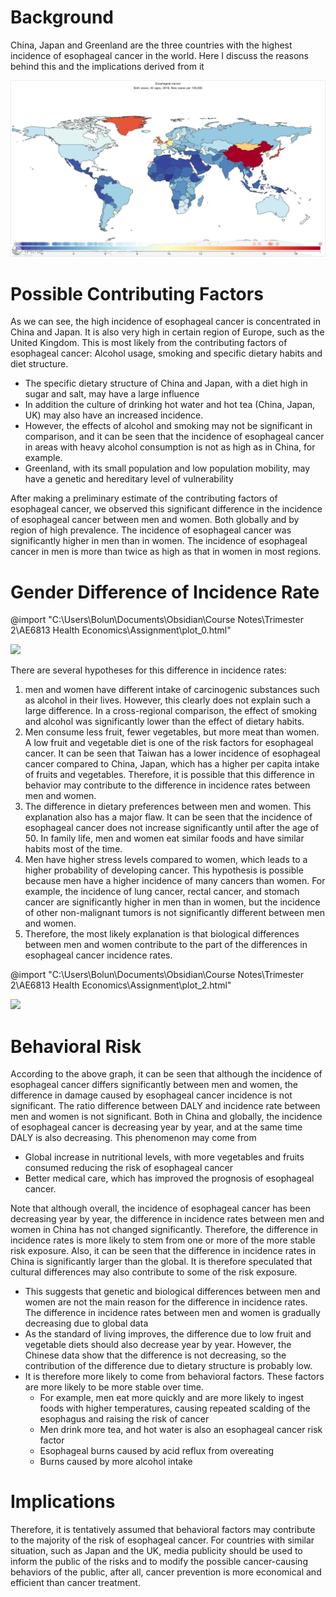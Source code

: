 # Background

China, Japan and Greenland are the three countries with the highest incidence of esophageal cancer in the world. Here I discuss the reasons behind this and the implications derived from it

![](./Esophageal%20Cancer%20incidence.png)

# Possible Contributing Factors

As we can see, the high incidence of esophageal cancer is concentrated in China and Japan. It is also very high in certain region of Europe, such as the United Kingdom. This is most likely from the contributing factors of esophageal cancer: Alcohol usage, smoking and specific dietary habits and diet structure.
- The specific dietary structure of China and Japan, with a diet high in sugar and salt, may have a large influence
- In addition the culture of drinking hot water and hot tea (China, Japan, UK) may also have an increased incidence.
- However, the effects of alcohol and smoking may not be significant in comparison, and it can be seen that the incidence of esophageal cancer in areas with heavy alcohol consumption is not as high as in China, for example.
- Greenland, with its small population and low population mobility, may have a genetic and hereditary level of vulnerability

After making a preliminary estimate of the contributing factors of esophageal cancer, we observed this significant difference in the incidence of esophageal cancer between men and women. Both globally and by region of high prevalence. The incidence of esophageal cancer was significantly higher in men than in women. The incidence of esophageal cancer in men is more than twice as high as that in women in most regions.

# Gender Difference of Incidence Rate

@import "C:\Users\Bolun\Documents\Obsidian\Course Notes\Trimester 2\AE6813 Health Economics\Assignment\plot_0.html"

![](./plot_0.png)

There are several hypotheses for this difference in incidence rates:

1. men and women have different intake of carcinogenic substances such as alcohol in their lives. However, this clearly does not explain such a large difference. In a cross-regional comparison, the effect of smoking and alcohol was significantly lower than the effect of dietary habits.
2. Men consume less fruit, fewer vegetables, but more meat than women. A low fruit and vegetable diet is one of the risk factors for esophageal cancer. It can be seen that Taiwan has a lower incidence of esophageal cancer compared to China, Japan, which has a higher per capita intake of fruits and vegetables. Therefore, it is possible that this difference in behavior may contribute to the difference in incidence rates between men and women. 
3. The difference in dietary preferences between men and women. This explanation also has a major flaw. It can be seen that the incidence of esophageal cancer does not increase significantly until after the age of 50. In family life, men and women eat similar foods and have similar habits most of the time.
4. Men have higher stress levels compared to women, which leads to a higher probability of developing cancer. This hypothesis is possible because men have a higher incidence of many cancers than women. For example, the incidence of lung cancer, rectal cancer, and stomach cancer are significantly higher in men than in women, but the incidence of other non-malignant tumors is not significantly different between men and women.
5. Therefore, the most likely explanation is that biological differences between men and women contribute to the part of the differences in esophageal cancer incidence rates.

@import "C:\Users\Bolun\Documents\Obsidian\Course Notes\Trimester 2\AE6813 Health Economics\Assignment\plot_2.html"

![](./plot_2.png)

# Behavioral Risk

According to the above graph, it can be seen that although the incidence of esophageal cancer differs significantly between men and women, the difference in damage caused by esophageal cancer incidence is not significant. The ratio difference between DALY and incidence rate between men and women is not significant. Both in China and globally, the incidence of esophageal cancer is decreasing year by year, and at the same time DALY is also decreasing. This phenomenon may come from
- Global increase in nutritional levels, with more vegetables and fruits consumed reducing the risk of esophageal cancer
- Better medical care, which has improved the prognosis of esophageal cancer.

Note that although overall, the incidence of esophageal cancer has been decreasing year by year, the difference in incidence rates between men and women in China has not changed significantly. Therefore, the difference in incidence rates is more likely to stem from one or more of the more stable risk exposure. Also, it can be seen that the difference in incidence rates in China is significantly larger than the global. It is therefore speculated that cultural differences may also contribute to some of the risk exposure.
- This suggests that genetic and biological differences between men and women are not the main reason for the difference in incidence rates. The difference in incidence rates between men and women is gradually decreasing due to global data
- As the standard of living improves, the difference due to low fruit and vegetable diets should also decrease year by year. However, the Chinese data show that the difference is not decreasing, so the contribution of the difference due to dietary structure is probably low.
- It is therefore more likely to come from behavioral factors. These factors are more likely to be more stable over time.
    - For example, men eat more quickly and are more likely to ingest foods with higher temperatures, causing repeated scalding of the esophagus and raising the risk of cancer
    - Men drink more tea, and hot water is also an esophageal cancer risk factor
    - Esophageal burns caused by acid reflux from overeating
    - Burns caused by more alcohol intake

# Implications

Therefore, it is tentatively assumed that behavioral factors may contribute to the majority of the risk of esophageal cancer. For countries with similar situation, such as Japan and the UK, media publicity should be used to inform the public of the risks and to modify the possible cancer-causing behaviors of the public, after all, cancer prevention is more economical and efficient than cancer treatment.

